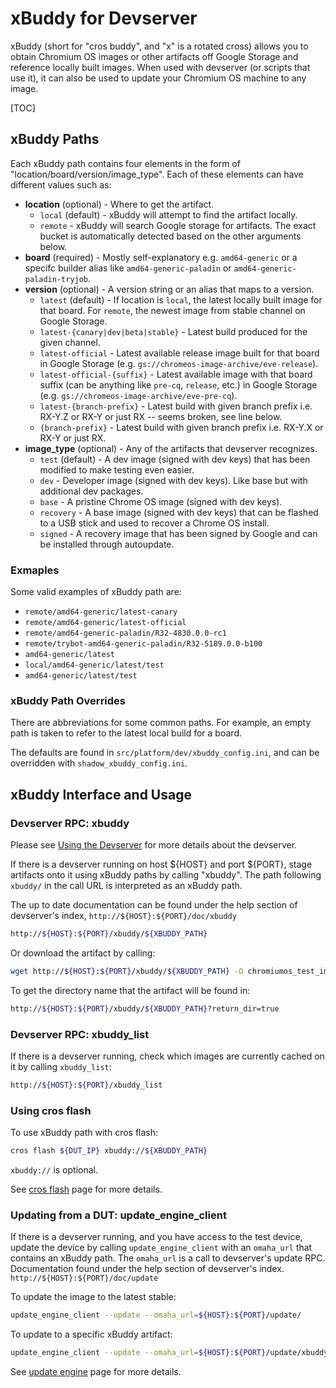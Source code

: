# xBuddy for Devserver

xBuddy (short for "cros buddy", and "x" is a rotated cross) allows you to obtain
Chromium OS images or other artifacts off Google Storage and reference locally
built images. When used with devserver (or scripts that use it), it can also be
used to update your Chromium OS machine to any image.

[TOC]

## xBuddy Paths

Each xBuddy path contains four elements in the form of
"location/board/version/image_type". Each of these elements can have different
values such as:

*   **location** (optional) - Where to get the artifact.
    *   `local` (default) - xBuddy will attempt to find the artifact
        locally.
    *   `remote` - xBuddy will search Google storage for artifacts. The exact
        bucket is automatically detected based on the other arguments below.
*   **board** (required) - Mostly self-explanatory e.g. `amd64-generic` or a
    specifc builder alias like `amd64-generic-paladin` or
    `amd64-generic-paladin-tryjob`.
*   **version** (optional) - A version string or an alias that maps to a
    version.
    *   `latest` (default) - If location is `local`, the latest locally built
        image for that board. For `remote`, the newest image from stable channel
        on Google Storage.
    *   `latest-{canary|dev|beta|stable}` - Latest build produced for the given
        channel.
    *   `latest-official` - Latest available release image built for that board
        in Google Storage (e.g. `gs://chromeos-image-archive/eve-release`).
    *   `latest-official-{suffix}` - Latest available image with that board
        suffix (can be anything like `pre-cq`, `release`, etc.) in Google
        Storage (e.g. `gs://chromeos-image-archive/eve-pre-cq`).
    *   `latest-{branch-prefix}` - Latest build with given branch prefix
        i.e. RX-Y.Z or RX-Y or just RX -- seems broken, see line below.
    *   `{branch-prefix}` - Latest build with given branch prefix i.e. RX-Y.X or
        RX-Y or just RX.
*   **image_type** (optional) - Any of the artifacts that devserver recognizes.
    *   `test` (default) - A dev image (signed with dev keys) that has been
        modified to make testing even easier.
    *   `dev` - Developer image (signed with dev keys). Like base but with
        additional dev packages.
    *   `base` - A pristine Chrome OS image (signed with dev keys).
    *   `recovery` - A base image (signed with dev keys) that can be flashed to
        a USB stick and used to recover a Chrome OS install.
    *   `signed` - A recovery image that has been signed by Google and can be
        installed through autoupdate.

### Exmaples

Some valid examples of xBuddy path are:

*   `remote/amd64-generic/latest-canary`
*   `remote/amd64-generic/latest-official`
*   `remote/amd64-generic-paladin/R32-4830.0.0-rc1`
*   `remote/trybot-amd64-generic-paladin/R32-5189.0.0-b100`
*   `amd64-generic/latest`
*   `local/amd64-generic/latest/test`
*   `amd64-generic/latest/test`

### xBuddy Path Overrides

There are abbreviations for some common paths. For example, an empty path is
taken to refer to the latest local build for a board.

The defaults are found in `src/platform/dev/xbuddy_config.ini`, and can be
overridden with `shadow_xbuddy_config.ini`.

## xBuddy Interface and Usage

### Devserver RPC: xbuddy

Please see [Using the Devserver] for more details about the devserver.

If there is a devserver running on host ${HOST} and port ${PORT}, stage
artifacts onto it using xBuddy paths by calling "xbuddy". The path following
`xbuddy/` in the call URL is interpreted as an xBuddy path.

The up to date documentation can be found under the help section of devserver's
index, `http://${HOST}:${PORT}/doc/xbuddy`
```bash
http://${HOST}:${PORT}/xbuddy/${XBUDDY_PATH}
```

Or download the artifact by calling:
```bash
wget http://${HOST}:${PORT}/xbuddy/${XBUDDY_PATH} -O chromiumos_test_image.bin
```

To get the directory name that the artifact will be found in:
```bash
http://${HOST}:${PORT}/xbuddy/${XBUDDY_PATH}?return_dir=true
```

### Devserver RPC: xbuddy_list

If there is a devserver running, check which images are currently cached on it
by calling `xbuddy_list`:
```bash
http://${HOST}:${PORT}/xbuddy_list
```

### Using cros flash

To use xBuddy path with cros flash:
```bash
cros flash ${DUT_IP} xbuddy://${XBUDDY_PATH}
```

`xbuddy://` is optional.

See [cros flash] page for more details.

### Updating from a DUT: update_engine_client

If there is a devserver running, and you have access to the test device, update
the device by calling `update_engine_client` with an `omaha_url` that contains
an xBuddy path.  The `omaha_url` is a call to devserver's update
RPC. Documentation found under the help section of devserver's
index. `http://${HOST}:${PORT}/doc/update`

To update the image to the latest stable:
```bash
update_engine_client --update --omaha_url=${HOST}:${PORT}/update/
```

To update to a specific xBuddy artifact:
```bash
update_engine_client --update --omaha_url=${HOST}:${PORT}/update/xbuddy/{XBUDDY_PATH}
```

See [update engine] page for more details.

[cros flash]: /cros_flash.md
[Using The Devserver]: https://chromium.googlesource.com/chromiumos/chromite/+/HEAD/docs/devserver.md
[update engine]: https://chromium.googlesource.com/aosp/platform/system/update_engine/
